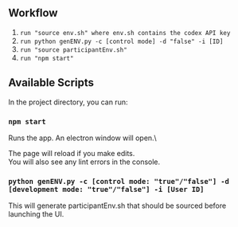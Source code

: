 ## Workflow
1. `run "source env.sh" where env.sh contains the codex API key`
2. `run python genENV.py -c [control mode] -d "false" -i [ID]`
3. `run "source participantEnv.sh"`
4. `run "npm start"`

## Available Scripts

In the project directory, you can run:

### `npm start`

Runs the app. An electron window will open.\

The page will reload if you make edits.\
You will also see any lint errors in the console.

### `python genENV.py -c [control mode: "true"/"false"] -d [development mode: "true"/"false"] -i [User ID]`

This will generate participantEnv.sh that should be sourced before launching the UI.
